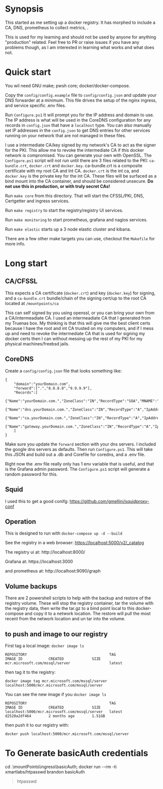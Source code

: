# Synopsis
This started as me setting up a docker registry. It has morphed to include a CA, DNS, prometheus to collect metrics, . 

This is used for my learning and should not be used by anyone for anything "production" related. Feel free to PR or raise issues if you have any problems though, as I am interested in learning what works and what does not.


# Quick start
You wil need GNU make; pwsh core; docker/docker-compose. 

Copy the `config/config.example` file to `config/config.json` and update your DNS forwarder at a minimum. This file drives the setup of the nginx ingress, and service specific .env files. 

Run `Configure.ps1` It will prompt you for the IP address and domain to use. The IP address is what will be used in the CoreDNS configuration for any records in `config.json` that have a `localhost` type. You can also manually set IP addresses in the `config.json` to get DNS entries for other services running on your network that are not managed in these files. 

I use a intermediate CA/key signed by my network's CA to act as the signer for the PKI. This allow me to revoke the intermediate CA if this docker network is compromised. You can generate your own with OpenSSL. The `Configure.ps1` script will not run until there are 3 files related to the PKI: `ca-bundle.crt`, `docker.crt` and `docker.key`. ca-bundle.crt is a composite certificate with my root CA and Int CA. `docker.crt` is the int ca, and `docker.key` is the private key for the int CA. These files will be surfaced as a bind mount into the CA container, and should be considered unsecure. **Do not use this in production, or with truly secret CAs!**

Run `make core` from this directory. That will start the CFSSL/PKI, DNS, Certgetter and ingress services.

Run `make registry` to start the registry/registry UI services. 

Run `make monitoring` to start prometheus, grafana and nagios services. 

Run `make elastic` starts up a 3 node elastic cluster and kibana. 

There are a few other make targets you can use, checkout the `Makefile` for more info. 


# Long start
## CA/CFSSL
This expects a CA certificate (`docker.crt`) and key (`docker.key`) for signing, and a `ca-bundle.crt` bundle/chain of the signing cert/up to the root CA located at `/mountpoints/ca`

This can self signed by you using openssl, or you can bring your own from a CA/intermeadiate CA. I used an intermeadiate CA that I generated from my Truenas box. My thinking is that this will give me the best client certs because I have the root and int CA trusted on my computers, and if I mess up and need to revoke the intermediate CA that is used for signing my docker certs then I can without messing up the rest of my PKI for my physical machines/freebsd jails.

## CoreDNS
Create a `config/config.json` file that looks something like:
```
{
    "domain":"yourDomain.com",
    "forward":[".","8.8.8.8","9.9.9.9"],
    "Records":[
        {"Name":"yourDomain.com.","ZoneClass":"IN","RecordType":"SOA","MNAME":"dns.yourDomain.com.","RNAME":"theadminemail.yourDomain.com","SERIAL":"2015082541","REFRESH":"7200","RETRY":"3600","EXPIRE":"1209600","TTL":"3600"},
        {"Name":"dns.yourDomain.com.","ZoneClass":"IN","RecordType":"A","IpAddress":"10.0.0.2"},
        {"Name":"ca.yourDomain.com.","ZoneClass":"IN","RecordType":"A","IpAddress":"10.0.0.2"},
        {"Name":"gateway.yourDomain.com.","ZoneClass":"IN","RecordType":"A","IpAddress":"10.0.0.1"},
    ]
}
```
Make sure you update the `forward` section with your dns servers. I included the google dns servers as defaults. Then run `Configure.ps1`. This will take this JSON and build out a .db and Corefile for coredns, and a .env file. 

Right now the .env file really only has 1 env variable that is useful, and that is the Grafana admin password. The `Configure.ps1` script will generate a random password for this. 

## Squid
I used this to get a good conifg: https://github.com/gmellini/squidproxy-conf

## Operation
This is designed to run with `docker-compose up -d --build` 

See the registry in a web browser: <https://localhost:5000/v2/_catalog>

The registry ui at: http://localhost:8000/

Grafana at: https://localhost:3000

and prometheus at: http://localhost:9090/graph

## Volume backups
There are 2 powershell scripts to help with the backup and restore of the registry volume. These will stop the registry container, tar the volume with the registry data, then write the tar.gz to a bind point local to this docker-compose and copy it to a network location. The restore will pull the most recent from the network location and un tar into the volume.  


## to push and image to our registry
First tag a local image:
`docker image ls`

```
REPOSITORY                                      TAG                 IMAGE ID            CREATED             SIZE
mcr.microsoft.com/mssql/server                  latest              
```

then tag it to the registry:

`docker image tag mcr.microsoft.com/mssql/server  localhost:5000/mcr.microsoft.com/mssql/server`

You can see the new image if you `docker image ls` 

```
REPOSITORY                                      TAG                 IMAGE ID            CREATED             SIZE
localhost:5000/mcr.microsoft.com/mssql/server   latest              d2520a2df464        2 months ago        1.51GB
```
then push it to our registry with: 

`docker push localhost:5000/mcr.microsoft.com/mssql/server`

# To Generate basicAuth credentials
cd .\mountPoints\ingress\basicAuth\; docker run --rm -ti xmartlabs/htpasswd brandon basicAuth 
> htpasswd